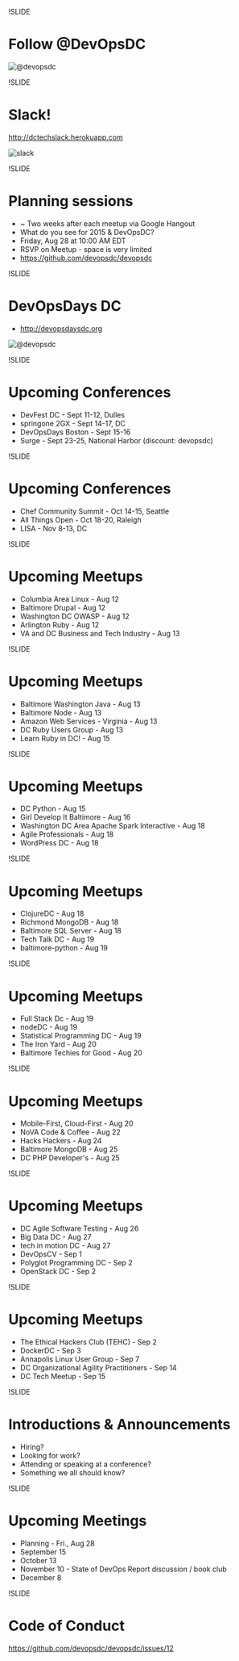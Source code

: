 !SLIDE
# Follow @DevOpsDC #
![@devopsdc](../images/follow-devopsdc.png)

!SLIDE
# Slack!

http://dctechslack.herokuapp.com

![slack](../images/slack.png)

!SLIDE
# Planning sessions

* ~ Two weeks after each meetup via Google Hangout
* What do you see for 2015 & DevOpsDC?
* Friday, Aug 28 at 10:00 AM EDT
* RSVP on Meetup - space is very limited
* https://github.com/devopsdc/devopsdc

!SLIDE
# DevOpsDays DC #

* http://devopsdaysdc.org

![@devopsdc](../images/devopsdaysdc.png)

!SLIDE

# Upcoming Conferences #

* DevFest DC - Sept 11-12, Dulles
* springone 2GX - Sept 14-17, DC
* DevOpsDays Boston - Sept 15-16
* Surge - Sept 23-25, National Harbor (discount:  devopsdc)

!SLIDE

# Upcoming Conferences #

* Chef Community Summit - Oct 14-15, Seattle
* All Things Open - Oct 18-20, Raleigh
* LISA - Nov 8-13, DC


!SLIDE
# Upcoming Meetups #

* Columbia Area Linux - Aug 12
* Baltimore Drupal - Aug 12
* Washington DC OWASP - Aug 12
* Arlington Ruby - Aug 12
* VA and DC Business and Tech Industry - Aug 13

!SLIDE
# Upcoming Meetups #

* Baltimore Washington Java - Aug 13
* Baltimore Node - Aug 13
* Amazon Web Services - Virginia - Aug 13
* DC Ruby Users Group - Aug 13
* Learn Ruby in DC! - Aug 15

!SLIDE
# Upcoming Meetups #

* DC Python - Aug 15
* Girl Develop It Baltimore - Aug 16
* Washington DC Area Apache Spark Interactive - Aug 18
* Agile Professionals - Aug 18
* WordPress DC - Aug 18

!SLIDE
# Upcoming Meetups #

* ClojureDC - Aug 18
* Richmond MongoDB - Aug 18
* Baltimore SQL Server - Aug 18
* Tech Talk DC - Aug 19
* baltimore-python - Aug 19

!SLIDE
# Upcoming Meetups #

* Full Stack Dc - Aug 19
* nodeDC - Aug 19
* Statistical Programming DC - Aug 19
* The Iron Yard - Aug 20
* Baltimore Techies for Good - Aug 20

!SLIDE
# Upcoming Meetups #

* Mobile-First, Cloud-First - Aug 20
* NoVA Code & Coffee - Aug 22
* Hacks Hackers - Aug 24
* Baltimore MongoDB - Aug 25
* DC PHP Developer's - Aug 25

!SLIDE
# Upcoming Meetups #

* DC Agile Software Testing - Aug 26
* Big Data DC - Aug 27
* tech in motion DC - Aug 27
* DevOpsCV - Sep 1
* Polyglot Programming DC - Sep 2
* OpenStack DC - Sep 2

!SLIDE
# Upcoming Meetups #

* The Ethical Hackers Club (TEHC) - Sep 2
* DockerDC - Sep 3
* Annapolis Linux User Group - Sep 7
* DC Organizational Agility Practitioners - Sep 14
* DC Tech Meetup - Sep 15

!SLIDE
# Introductions & Announcements #

* Hiring?
* Looking for work?
* Attending or speaking at a conference?
* Something we all should know?

!SLIDE
# Upcoming Meetings #

* Planning - Fri., Aug 28
* September 15
* October 13
* November 10 - State of DevOps Report discussion / book club
* December 8

!SLIDE
# Code of Conduct #

https://github.com/devopsdc/devopsdc/issues/12
